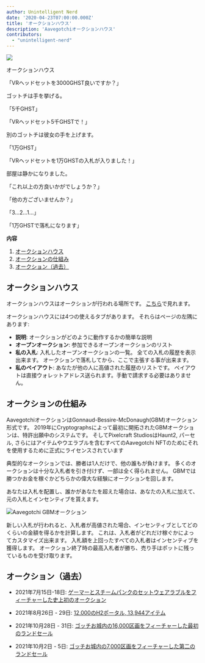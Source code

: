 ```yaml
---
author: Unintelligent Nerd
date: '2020-04-23T07:00:00.000Z'
title: 'オークションハウス'
description: 'Aavegotchiオークションハウス'
contributors:
  - "unintelligent-nerd"
---
```


<div class="headerImageContainer">
<img class="headerImage" src="/aauction/auctioneer-gotchi.png">
<p class="headerImageText">オークションハウス</p>
</div>

「VRヘッドセットを3000GHST良いですか？」

ゴットチは手を挙げる。

「5千GHST」

「VRヘッドセット5千GHSTで！」

別のゴットチは彼女の手を上げます。

「1万GHST」

「VRヘッドセットを1万GHSTの入札が入りました！」

部屋は静かになりました。

「これ以上の方良いかがでしょうか？」

「他の方ございませんか？」

「3...2...1...」

「1万GHSTで落札になります」

<div class="contentsBox">

**内容**

<ol>
<li><a href=#aauction-house>オークションハウス</a></li>
<li><a href=#aauction-mechanisms>オークションの仕組み</a></li>
<li><a href=#past-aauctions>オークション（過去）</a></li>
</ol>

</div>

## オークションハウス

オークションハウスはオークションが行われる場所です。 [こちら](https://aavegotchi.com/auction)で見れます。

オークションハウスには4つの使えるタブがあります。 それらはページの左隅にあります:

* **説明**: オークションがどのように動作するかの簡単な説明
* **オープンオークション**: 参加できるオープンオークションのリスト
* **私の入札**: 入札したオープンオークションの一覧。 全ての入札の履歴を表示出来ます。  オークションで落札してから、ここで主張する事が出来ます。
* **私のペイアウト**: あなたが他の人に高値された履歴のリストです。 ペイアウトは直接ウォレットアドレス送られます。手動で請求する必要はありません。

## オークションの仕組み

AavegotchiオークションはGonnaud-Bessire-McDonaugh(GBM)オークション形式です。 2019年にCryptographsによって最初に開拓されたGBMオークションは、特許出願中のシステムです。 そしてPixelcraft StudiosはHaunt2, パーセル, さらにはアイテムやウエラブルを含むすべてのAavegotchi NFTのためにそれを使用するために正式にライセンスされています

典型的なオークションでは、勝者は1人だけで、他の誰もが負けます。 多くのオークションは十分な入札者を引き付けず、一部は全く得られません。 GBMでは勝つかお金を稼ぐかどちらかの偉大な経験にオークションを回します。

あなたは入札を配置し、誰かがあなたを超えた場合は、あなたの入札に加えて、元の入札とインセンティブを貰えます。

<img class = "bodyImage" src = "/aauction/gbm-auction.png" alt = "Aavegotchi GBMオークション" />

新しい入札が行われると、入札者が高値された場合、インセンティブとしてどのくらいの金額を得るかを計算します。 これは、入札者がどれだけ稼ぐかによってカスタマイズ出来ます。 入札額を上回ったすべての入札者はインセンティブを獲得します。 オークション終了時の最高入札者が勝ち、売り手はポットに残っているものを受け取ります。

## オークション（過去）

* 2021年7月15日-18日: [ゲーマーとスチームパンクのセットウェアラブルをフィーチャーした史上初のオークション](https://aavegotchi.medium.com/aavegotchi-bid-to-earn-auctions-are-coming-to-polygon-4bf26a09db29)

* 2021年8月26日 - 29日: [12,000のH2ポータル, 13,944アイテム](https://aavegotchi.medium.com/the-ultimate-guide-to-aavegotchi-haunt-2-8bd086f9026c)

* 2021年10月28日 - 31日: [ゴッチお城内の16,000区画をフィーチャーした最初のランドセール](https://aavegotchi.medium.com/the-ultimate-guide-to-aavegotchi-land-sale-1-coming-this-halloween-4af9134236f3)

* 2021年10月2日 - 5日: [ゴッチお城内の7,000区画をフィーチャーした第二のランドセール](https://aavegotchi.medium.com/second-gotchiverse-land-sale-confirmed-to-begin-december-2nd-8bc7b7dd9957)